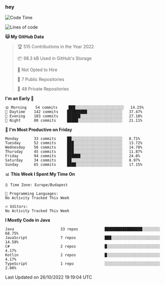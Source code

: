 ### hey

<!--START_SECTION:waka-->
![Code Time](http://img.shields.io/badge/Code%20Time-801%20hrs%2035%20mins-blue)

![Lines of code](https://img.shields.io/badge/From%20Hello%20World%20I%27ve%20Written-479%20Thousand%20lines%20of%20code-blue)

**🐱 My GitHub Data** 

> 🏆 515 Contributions in the Year 2022
 > 
> 📦 98.3 kB Used in GitHub's Storage 
 > 
> 🚫 Not Opted to Hire
 > 
> 📜 7 Public Repositories 
 > 
> 🔑 48 Private Repositories  
 > 
**I'm an Early 🐤** 

```text
🌞 Morning    54 commits     ███░░░░░░░░░░░░░░░░░░░░░░   14.25% 
🌆 Daytime    142 commits    █████████░░░░░░░░░░░░░░░░   37.47% 
🌃 Evening    103 commits    ██████░░░░░░░░░░░░░░░░░░░   27.18% 
🌙 Night      80 commits     █████░░░░░░░░░░░░░░░░░░░░   21.11%

```
📅 **I'm Most Productive on Friday** 

```text
Monday       33 commits     ██░░░░░░░░░░░░░░░░░░░░░░░   8.71% 
Tuesday      52 commits     ███░░░░░░░░░░░░░░░░░░░░░░   13.72% 
Wednesday    56 commits     ███░░░░░░░░░░░░░░░░░░░░░░   14.78% 
Thursday     45 commits     ███░░░░░░░░░░░░░░░░░░░░░░   11.87% 
Friday       94 commits     ██████░░░░░░░░░░░░░░░░░░░   24.8% 
Saturday     34 commits     ██░░░░░░░░░░░░░░░░░░░░░░░   8.97% 
Sunday       65 commits     ████░░░░░░░░░░░░░░░░░░░░░   17.15%

```


📊 **This Week I Spent My Time On** 

```text
⌚︎ Time Zone: Europe/Budapest

💬 Programming Languages: 
No Activity Tracked This Week

🔥 Editors: 
No Activity Tracked This Week

```

**I Mostly Code in Java** 

```text
Java                     33 repos            █████████████████░░░░░░░░   68.75% 
JavaScript               7 repos             ███░░░░░░░░░░░░░░░░░░░░░░   14.58% 
C#                       2 repos             █░░░░░░░░░░░░░░░░░░░░░░░░   4.17% 
Kotlin                   2 repos             █░░░░░░░░░░░░░░░░░░░░░░░░   4.17% 
TypeScript               1 repo              ░░░░░░░░░░░░░░░░░░░░░░░░░   2.08%

```



 Last Updated on 26/10/2022 19:19:04 UTC
<!--END_SECTION:waka-->
